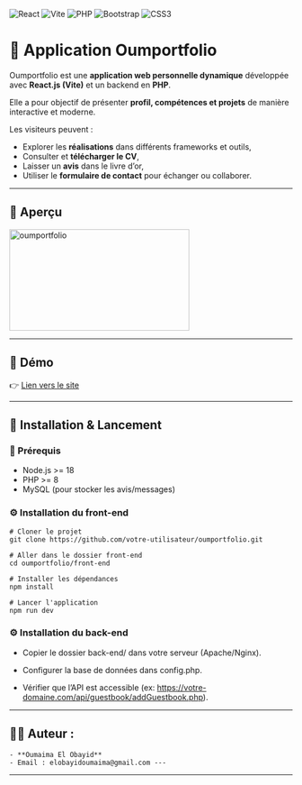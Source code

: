 ![React](https://img.shields.io/badge/React-61DAFB?style=for-the-badge&logo=react&logoColor=black)
![Vite](https://img.shields.io/badge/Vite-646CFF?style=for-the-badge&logo=vite&logoColor=white)
![PHP](https://img.shields.io/badge/PHP-777BB4?style=for-the-badge&logo=php&logoColor=white)
![Bootstrap](https://img.shields.io/badge/Bootstrap-7952B3?style=for-the-badge&logo=bootstrap&logoColor=white)
![CSS3](https://img.shields.io/badge/CSS3-1572B6?style=for-the-badge&logo=css3&logoColor=white)

# 🌟 Application Oumportfolio

Oumportfolio est une **application web personnelle dynamique** développée avec **React.js (Vite)** et un backend en **PHP**.  

Elle a pour objectif de présenter  **profil, compétences et projets** de manière interactive et moderne.  

Les visiteurs peuvent :  
- Explorer les **réalisations** dans différents frameworks et outils,  
- Consulter et **télécharger le CV**,  
- Laisser un **avis** dans le livre d’or,  
- Utiliser le **formulaire de contact** pour échanger ou collaborer.  

---

## 📸 Aperçu

<img width="320" height="180" alt="oumportfolio" src="https://github.com/user-attachments/assets/bb140e2f-d86b-45b0-a065-9a67c7c1f7d4" />

---

## 🚀 Démo
👉 [Lien vers le site](https://oumportfolio.com/)

---
## 🚀 Installation & Lancement

### 🔧 Prérequis
- Node.js >= 18  
- PHP >= 8  
- MySQL (pour stocker les avis/messages)

### ⚙️ Installation du front-end

```
# Cloner le projet
git clone https://github.com/votre-utilisateur/oumportfolio.git

# Aller dans le dossier front-end
cd oumportfolio/front-end

# Installer les dépendances
npm install

# Lancer l'application
npm run dev
```

### ⚙️ Installation du back-end

- Copier le dossier back-end/ dans votre serveur (Apache/Nginx).

- Configurer la base de données dans config.php.

- Vérifier que l’API est accessible (ex: https://votre-domaine.com/api/guestbook/addGuestbook.php).

---

## 👨‍💻 Auteur :
    - **Oumaima El Obayid** 
    - Email : elobayidoumaima@gmail.com --- 

---

